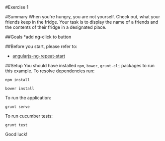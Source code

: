 #Exercise 1

#Summary
When you're hungry, you are not yourself. Check out, what your friends keep in the fridge. Your task is to display the name of a friends and the contents of their fridge in a designated place.

##Goals
*add ng-click to button

##Before you start, please refer to:
* [angularjs-ng-repeat-start](https://egghead.io/lessons/angularjs-ng-repeat-start)

##Setup
 You should have installed `npm`, `bower`, `grunt-cli`  packages to run this example. To resolve dependencies run:
 
 ```
 npm install
 ```
 
 ```
 bower install
 ```
 
 To run the application:
 
 ```
 grunt serve
 ```
 
To run cucumber tests:

 ```
 grunt test
 ```
 
Good luck!
